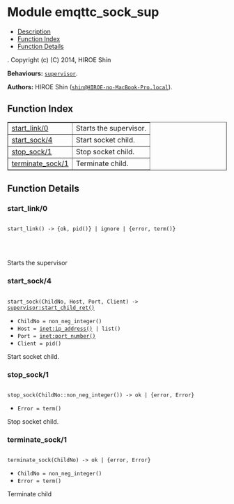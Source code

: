 

# Module emqttc_sock_sup #
* [Description](#description)
* [Function Index](#index)
* [Function Details](#functions)


.
Copyright (c) (C) 2014, HIROE Shin

__Behaviours:__ [`supervisor`](supervisor.md).

__Authors:__ HIROE Shin ([`shin@HIROE-no-MacBook-Pro.local`](mailto:shin@HIROE-no-MacBook-Pro.local)).
<a name="index"></a>

## Function Index ##


<table width="100%" border="1" cellspacing="0" cellpadding="2" summary="function index"><tr><td valign="top"><a href="#start_link-0">start_link/0</a></td><td>Starts the supervisor.</td></tr><tr><td valign="top"><a href="#start_sock-4">start_sock/4</a></td><td>Start socket child.</td></tr><tr><td valign="top"><a href="#stop_sock-1">stop_sock/1</a></td><td>Stop socket child.</td></tr><tr><td valign="top"><a href="#terminate_sock-1">terminate_sock/1</a></td><td>Terminate child.</td></tr></table>


<a name="functions"></a>

## Function Details ##

<a name="start_link-0"></a>

### start_link/0 ###


<pre><code>
start_link() -&gt; {ok, pid()} | ignore | {error, term()}
</code></pre>

<br></br>


Starts the supervisor
<a name="start_sock-4"></a>

### start_sock/4 ###


<pre><code>
start_sock(ChildNo, Host, Port, Client) -&gt; <a href="supervisor.md#type-start_child_ret">supervisor:start_child_ret()</a>
</code></pre>

<ul class="definitions"><li><code>ChildNo = non_neg_integer()</code></li><li><code>Host = <a href="inet.md#type-ip_address">inet:ip_address()</a> | list()</code></li><li><code>Port = <a href="inet.md#type-port_number">inet:port_number()</a></code></li><li><code>Client = pid()</code></li></ul>

Start socket child.
<a name="stop_sock-1"></a>

### stop_sock/1 ###


<pre><code>
stop_sock(ChildNo::non_neg_integer()) -&gt; ok | {error, Error}
</code></pre>

<ul class="definitions"><li><code>Error = term()</code></li></ul>

Stop socket child.
<a name="terminate_sock-1"></a>

### terminate_sock/1 ###


<pre><code>
terminate_sock(ChildNo) -&gt; ok | {error, Error}
</code></pre>

<ul class="definitions"><li><code>ChildNo = non_neg_integer()</code></li><li><code>Error = term()</code></li></ul>

Terminate child

